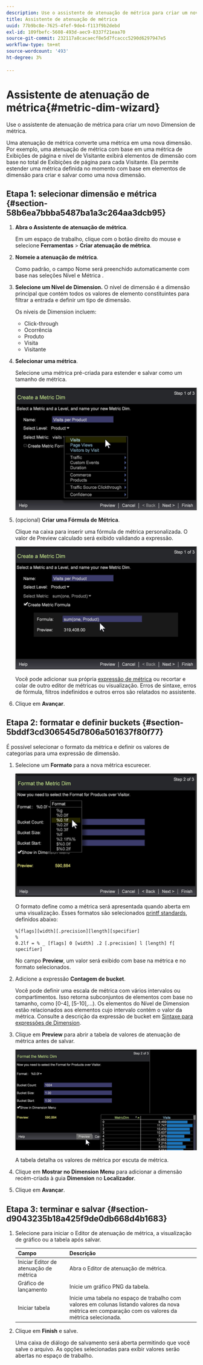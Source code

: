 ```yaml
---
description: Use o assistente de atenuação de métrica para criar um novo Dimension de métrica.
title: Assistente de atenuação de métrica
uuid: 77b9bc8e-7625-4fef-9de4-f113f9b2debd
exl-id: 109fbefc-5608-493d-aec9-8337f21eaa70
source-git-commit: 232117a8cacaecf8e5d7fcaccc5290d6297947e5
workflow-type: tm+mt
source-wordcount: '493'
ht-degree: 3%

---
```


# Assistente de atenuação de métrica{#metric-dim-wizard}

Use o assistente de atenuação de métrica para criar um novo Dimension de métrica.

Uma atenuação de métrica converte uma métrica em uma nova dimensão. Por exemplo, uma atenuação de métrica com base em uma métrica de Exibições de página e nível de Visitante exibirá elementos de dimensão com base no total de Exibições de página para cada Visitante. Ela permite estender uma métrica definida no momento com base em elementos de dimensão para criar e salvar como uma nova dimensão.

## Etapa 1: selecionar dimensão e métrica {#section-58b6ea7bbba5487ba1a3c264aa3dcb95}

1. **Abra o Assistente de atenuação de métrica**.

   Em um espaço de trabalho, clique com o botão direito do mouse e selecione **Ferramentas** > **Criar atenuação de métrica**.

1. **Nomeie a atenuação de métrica**.

   Como padrão, o campo Nome será preenchido automaticamente com base nas seleções Nível e Métrica .

1. **Selecione um Nível de Dimension.** O nível de dimensão é a dimensão principal que contém todos os valores de elemento constituintes para filtrar a entrada e definir um tipo de dimensão.

   Os níveis de Dimension incluem:

   * Click-through
   * Ocorrência
   * Produto
   * Visita
   * Visitante

1. **Selecionar uma métrica**.

   Selecione uma métrica pré-criada para estender e salvar como um tamanho de métrica.

   ![](assets/6_4_workstation_metricdim_metric.png)

1. (opcional) **Criar uma Fórmula de Métrica**.

   Clique na caixa para inserir uma fórmula de métrica personalizada. O valor de Preview calculado será exibido validando a expressão.

   ![](assets/6_4_workstation_metricdim_create_metric.png)

   Você pode adicionar sua própria [expressão de métrica](https://experienceleague.adobe.com/docs/data-workbench/using/client/qry-lang-syntx/c-syntx-mtrc-exp.html) ou recortar e colar de outro editor de métricas ou visualização. Erros de sintaxe, erros de fórmula, filtros indefinidos e outros erros são relatados no assistente.

1. Clique em **Avançar**.

## Etapa 2: formatar e definir buckets {#section-5bddf3cd306545d7806a501637f80f77}

É possível selecionar o formato da métrica e definir os valores de categorias para uma expressão de dimensão.

1. Selecione um **Formato** para a nova métrica escurecer.

   ![](assets/6_4_workstation_metricdim_format_metric.png)

   O formato define como a métrica será apresentada quando aberta em uma visualização. Esses formatos são selecionados [printf standards](http://www.cplusplus.com/reference/cstdio/printf/), definidos abaixo:

   ```
   %[flags][width][.precision][length][specifier]
   %
   0.2lf = % _ [flags] 0 [width] .2 [.precision] l [length] f[ specifier]
   ```

   No campo **Preview**, um valor será exibido com base na métrica e no formato selecionados.

1. Adicione a expressão **Contagem de bucket**.

   Você pode definir uma escala de métrica com vários intervalos ou compartimentos. Isso retorna subconjuntos de elementos com base no tamanho, como [0-4], [5-10],...). Os elementos do Nível de Dimension estão relacionados aos elementos cujo intervalo contém o valor da métrica. Consulte a descrição da expressão de bucket em [Sintaxe para expressões de Dimension](https://experienceleague.adobe.com/docs/data-workbench/using/client/qry-lang-syntx/c-syntx-dim-exp.html).

1. Clique em **Preview** para abrir a tabela de valores de atenuação de métrica antes de salvar.

   ![](assets/6_4_workstation_metricdim_preview.png)

   A tabela detalha os valores de métrica por escuta de métrica.

1. Clique em **Mostrar no Dimension Menu** para adicionar a dimensão recém-criada à guia **Dimension** no **Localizador**.
1. Clique em **Avançar**.

## Etapa 3: terminar e salvar {#section-d9043235b18a425f9de0db668d4b1683}

1. Selecione para iniciar o Editor de atenuação de métrica, a visualização de gráfico ou a tabela após salvar.

   | Campo | Descrição |
   |---|---|
   | Iniciar Editor de atenuação de métrica | Abra o Editor de atenuação de métrica. |
   | Gráfico de lançamento | Inicie um gráfico PNG da tabela. |
   | Iniciar tabela | Inicie uma tabela no espaço de trabalho com valores em colunas listando valores da nova métrica em comparação com os valores da métrica selecionada. |

1. Clique em **Finish** e salve.

   Uma caixa de diálogo de salvamento será aberta permitindo que você salve o arquivo. As opções selecionadas para exibir valores serão abertas no espaço de trabalho.
